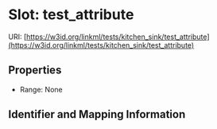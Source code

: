 # Slot: test_attribute

URI: [https://w3id.org/linkml/tests/kitchen_sink/test_attribute](https://w3id.org/linkml/tests/kitchen_sink/test_attribute)



<!-- no inheritance hierarchy -->


## Properties

 * Range: None



## Identifier and Mapping Information





